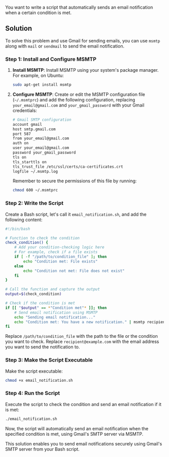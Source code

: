 You want to write a script that automatically sends an email notification when a certain condition is met.

## Solution
To solve this problem and use Gmail for sending emails, you can use `msmtp` along with `mail` or `sendmail` to send the email notification.

### Step 1: Install and Configure MSMTP

1. **Install MSMTP**: Install MSMTP using your system's package manager. For example, on Ubuntu:

   ```bash
   sudo apt-get install msmtp
   ```

2. **Configure MSMTP**: Create or edit the MSMTP configuration file (`~/.msmtprc`) and add the following configuration, replacing `your_email@gmail.com` and `your_gmail_password` with your Gmail credentials:

   ```bash
   # Gmail SMTP configuration
   account gmail
   host smtp.gmail.com
   port 587
   from your_email@gmail.com
   auth on
   user your_email@gmail.com
   password your_gmail_password
   tls on
   tls_starttls on
   tls_trust_file /etc/ssl/certs/ca-certificates.crt
   logfile ~/.msmtp.log
   ```

   Remember to secure the permissions of this file by running:

   ```bash
   chmod 600 ~/.msmtprc
   ```

### Step 2: Write the Script

Create a Bash script, let's call it `email_notification.sh`, and add the following content:

```bash
#!/bin/bash

# Function to check the condition
check_condition() {
    # Add your condition-checking logic here
    # For example, check if a file exists
    if [ -f "/path/to/condition_file" ]; then
        echo "Condition met: File exists"
    else
        echo "Condition not met: File does not exist"
    fi
}

# Call the function and capture the output
output=$(check_condition)

# Check if the condition is met
if [[ "$output" == *"Condition met"* ]]; then
    # Send email notification using MSMTP
    echo "Sending email notification..."
    echo "Condition met: You have a new notification." | msmtp recipient@example.com
fi
```

Replace `/path/to/condition_file` with the path to the file or the condition you want to check. Replace `recipient@example.com` with the email address you want to send the notification to.

### Step 3: Make the Script Executable

Make the script executable:

```bash
chmod +x email_notification.sh
```

### Step 4: Run the Script

Execute the script to check the condition and send an email notification if it is met:

```bash
./email_notification.sh
```

Now, the script will automatically send an email notification when the specified condition is met, using Gmail's SMTP server via MSMTP.

This solution enables you to send email notifications securely using Gmail's SMTP server from your Bash script.